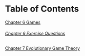 # Table of Contents
[Chapter 6 Games](chapter6.md)
###### [Chapter 6 Exercise Questions](chapter6exercises.md)
[Chapter 7 Evolutionary Game Theory](chapter7.md)